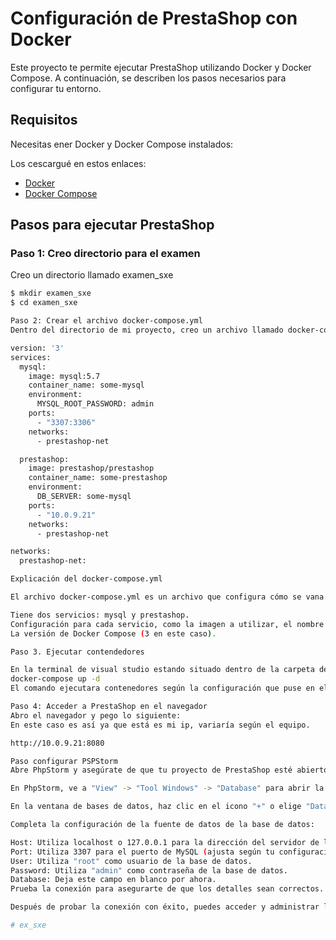 # Configuración de PrestaShop con Docker

Este proyecto te permite ejecutar PrestaShop utilizando Docker y Docker Compose. A continuación, se describen los pasos necesarios para configurar tu entorno.

## Requisitos

Necesitas ener Docker y Docker Compose instalados:

Los cescargué en estos enlaces:
- [Docker](https://docs.docker.com/get-docker/)
- [Docker Compose](https://github.com/docker/compose/releases)

## Pasos para ejecutar PrestaShop

### Paso 1: Creo directorio para el examen

Creo un directorio llamado examen_sxe

```bash
$ mkdir examen_sxe
$ cd examen_sxe

Paso 2: Crear el archivo docker-compose.yml
Dentro del directorio de mi proyecto, creo un archivo llamado docker-compose.yml y pego el contenido de este archivo:

version: '3'
services:
  mysql:
    image: mysql:5.7
    container_name: some-mysql
    environment:
      MYSQL_ROOT_PASSWORD: admin
    ports:
      - "3307:3306"
    networks:
      - prestashop-net

  prestashop:
    image: prestashop/prestashop
    container_name: some-prestashop
    environment:
      DB_SERVER: some-mysql
    ports:
      - "10.0.9.21"
    networks:
      - prestashop-net

networks:
  prestashop-net:

Explicación del docker-compose.yml

El archivo docker-compose.yml es un archivo que configura cómo se vana ejecutar los contenedores. 

Tiene dos servicios: mysql y prestashop.
Configuración para cada servicio, como la imagen a utilizar, el nombre del contenedor y las conexiones de red.
La versión de Docker Compose (3 en este caso).

Paso 3. Ejecutar contendedores

En la terminal de visual studio estando situado dentro de la carpeta del examen ejecuto el siguiente comando:
docker-compose up -d
El comando ejecutara contenedores según la configuración que puse en el docker compose. 

Paso 4: Acceder a PrestaShop en el navegador
Abro el navegador y pego lo siguiente:
En este caso es así ya que está es mi ip, variaría según el equipo.

http://10.0.9.21:8080

Paso configurar PSPStorm
Abre PhpStorm y asegúrate de que tu proyecto de PrestaShop esté abierto en la aplicación.

En PhpStorm, ve a "View" -> "Tool Windows" -> "Database" para abrir la ventana de bases de datos.

En la ventana de bases de datos, haz clic en el icono "+" o elige "Data Source" y selecciona "MySQL" como el tipo de base de datos.

Completa la configuración de la fuente de datos de la base de datos:

Host: Utiliza localhost o 127.0.0.1 para la dirección del servidor de la base de datos.
Port: Utiliza 3307 para el puerto de MySQL (ajusta según tu configuración).
User: Utiliza "root" como usuario de la base de datos.
Password: Utiliza "admin" como contraseña de la base de datos.
Database: Deja este campo en blanco por ahora.
Prueba la conexión para asegurarte de que los detalles sean correctos.

Después de probar la conexión con éxito, puedes acceder y administrar la base de datos directamente desde PhpStorm.

# ex_sxe
